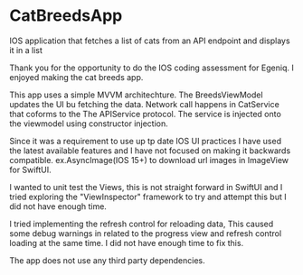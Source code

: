 # CatBreedsApp
IOS application that fetches a list of cats from an API endpoint and displays it in a list

Thank you for the opportunity to do the IOS coding assessment for Egeniq. I enjoyed making the cat breeds app. 

This app uses a simple MVVM architechture. The BreedsViewModel updates the UI bu fetching the data. Network call happens in CatService that coforms to the The APIService protocol. The service is injected onto the viewmodel using constructor injection.  

Since it was a requirement to use up tp date IOS UI practices I have used the latest available features and I have not focused on making it backwards compatible. ex.AsyncImage(IOS 15+) to download url images in ImageView for SwiftUI.

I wanted to unit test the Views, this is not straight forward in SwiftUI and I tried exploring the "ViewInspector" framework to try and attempt this but I did not have enough time.

I tried implementing the refresh control for reloading data, This caused some debug warnings in related to the progress view and refresh control loading at the same time. I did not have enough time to fix this. 

The app does not use any third party dependencies. 




